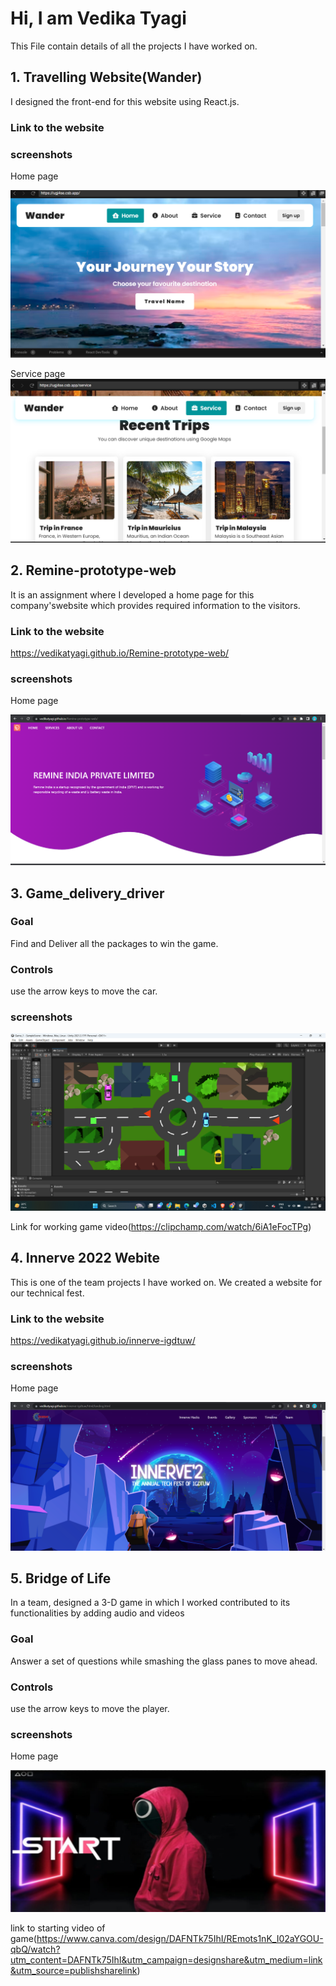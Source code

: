 
# Hi, I am Vedika Tyagi
This File contain details of all the projects I have worked on.
## 1. Travelling Website(Wander)

I designed the front-end for this website using React.js.
### Link to the website

### screenshots
Home page

![Home screen](https://raw.githubusercontent.com/VedikaTyagi/All-Projects/main/Screenshot%20(71).png)

Service page
![Home screen](https://github.com/VedikaTyagi/All-Projects/blob/main/Screenshot%20(72).png)

## 2. Remine-prototype-web

It is an assignment where I developed a home page for this company'swebsite which provides required information to the visitors.

### Link to the website
https://vedikatyagi.github.io/Remine-prototype-web/

### screenshots
Home page

![Home screen](https://raw.githubusercontent.com/VedikaTyagi/All-Projects/main/Screenshot%20(77).png)




## 3. Game_delivery_driver

### Goal

Find and Deliver all the packages to win the game.

### Controls

use the arrow keys to move the car.

### screenshots

![title screen](https://raw.githubusercontent.com/VedikaTyagi/Game_delivery_driver/main/Screenshot%20(63).png)

Link for working game video(https://clipchamp.com/watch/6iA1eFocTPg)

## 4. Innerve 2022 Webite

This is one of the team projects I have worked on. We created a website for our technical fest.
### Link to the website
https://vedikatyagi.github.io/innerve-igdtuw/ 

### screenshots
Home page

![Home screen](https://raw.githubusercontent.com/VedikaTyagi/All-Projects/main/Screenshot%20(75).png)

## 5. Bridge of Life

In a team, designed a 3-D game in which I worked contributed to its functionalities by adding audio
and videos

### Goal
Answer a set of questions while smashing the glass panes to move ahead.

### Controls

use the arrow keys to move the player.

### screenshots
Home page

![Home screen](https://raw.githubusercontent.com/VedikaTyagi/All-Projects/main/WhatsApp%20Image%202023-05-17%20at%2016.28.57.jpeg)

link to starting video of game(https://www.canva.com/design/DAFNTk75IhI/REmots1nK_I02aYGOU-qbQ/watch?utm_content=DAFNTk75IhI&utm_campaign=designshare&utm_medium=link&utm_source=publishsharelink)


